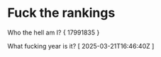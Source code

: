 # Fuck the rankings

Who the hell am I?
{ 17991835 }

What fucking year is it?
[ 2025-03-21T16:46:40Z ]
